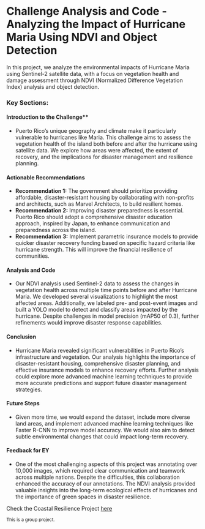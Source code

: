 # Challenge Analysis and Code - Analyzing the Impact of Hurricane Maria Using NDVI and Object Detection

In this project, we analyze the environmental impacts of Hurricane Maria using Sentinel-2 satellite data, with a focus on vegetation health and damage assessment through NDVI (Normalized Difference Vegetation Index) analysis and object detection. 

### Key Sections:

#### Introduction to the Challenge**
- Puerto Rico’s unique geography and climate make it particularly vulnerable to hurricanes like Maria. This challenge aims to assess the vegetation health of the island both before and after the hurricane using satellite data. We explore how areas were affected, the extent of recovery, and the implications for disaster management and resilience planning.

#### Actionable Recommendations
- **Recommendation 1:** The government should prioritize providing affordable, disaster-resistant housing by collaborating with non-profits and architects, such as Marvel Architects, to build resilient homes.
- **Recommendation 2:** Improving disaster preparedness is essential. Puerto Rico should adopt a comprehensive disaster education approach, inspired by Japan, to enhance communication and preparedness across the island.
- **Recommendation 3:** Implement parametric insurance models to provide quicker disaster recovery funding based on specific hazard criteria like hurricane strength. This will improve the financial resilience of communities.

#### Analysis and Code
- Our NDVI analysis used Sentinel-2 data to assess the changes in vegetation health across multiple time points before and after Hurricane Maria. We developed several visualizations to highlight the most affected areas. Additionally, we labeled pre- and post-event images and built a YOLO model to detect and classify areas impacted by the hurricane. Despite challenges in model precision (mAP50 of 0.3), further refinements would improve disaster response capabilities.

#### Conclusion
- Hurricane Maria revealed significant vulnerabilities in Puerto Rico’s infrastructure and vegetation. Our analysis highlights the importance of disaster-resistant housing, comprehensive disaster planning, and effective insurance models to enhance recovery efforts. Further analysis could explore more advanced machine learning techniques to provide more accurate predictions and support future disaster management strategies.

#### Future Steps
- Given more time, we would expand the dataset, include more diverse land areas, and implement advanced machine learning techniques like Faster R-CNN to improve model accuracy. We would also aim to detect subtle environmental changes that could impact long-term recovery.

#### Feedback for EY
- One of the most challenging aspects of this project was annotating over 10,000 images, which required clear communication and teamwork across multiple nations. Despite the difficulties, this collaboration enhanced the accuracy of our annotations. The NDVI analysis provided valuable insights into the long-term ecological effects of hurricanes and the importance of green spaces in disaster resilience.




Check the Coastal Resilience Project [here](https://github.com/kbatin/Challenge-Analysis-and-Code/blob/main/Coastal_Resiliensce_T1-7.ipynb)


<sub>This is a group project.</sub>
